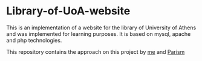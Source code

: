 # Library-of-UoA-website
This is an implementation of a website for the library of University of Athens and was implemented for learning purposes.
It is based on mysql, apache and php technologies.

This repository contains the approach on this project by [me](https://github.com/Thanasis17m) and [Parism](https://github.com/Parism)
